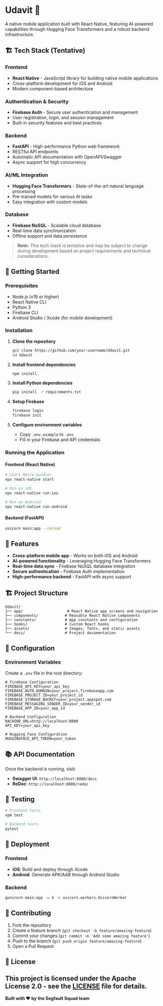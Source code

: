 # Udavit 🚀

A native mobile application built with React Native, featuring AI-powered capabilities through Hugging Face Transformers and a robust backend infrastructure.

## 🏗️ Tech Stack (Tentative)

### Frontend
- **React Native** - JavaScript library for building native mobile applications
- Cross-platform development for iOS and Android
- Modern component-based architecture

### Authentication & Security
- **Firebase Auth** - Secure user authentication and management
- User registration, login, and session management
- Built-in security features and best practices

### Backend
- **FastAPI** - High-performance Python web framework
- RESTful API endpoints
- Automatic API documentation with OpenAPI/Swagger
- Async support for high concurrency

### AI/ML Integration
- **Hugging Face Transformers** - State-of-the-art natural language processing
- Pre-trained models for various AI tasks
- Easy integration with custom models

### Database
- **Firebase NoSQL** - Scalable cloud database
- Real-time data synchronization
- Offline support and data persistence

> **Note:** This tech stack is tentative and may be subject to change during development based on project requirements and technical considerations.

## 🚀 Getting Started

### Prerequisites
- Node.js (v16 or higher)
- React Native CLI
- Python 3
- Firebase CLI
- Android Studio / Xcode (for mobile development)

### Installation

1. **Clone the repository**
   ```bash
   git clone https://github.com/your-username/Udavit.git
   cd Udavit
   ```

2. **Install frontend dependencies**
   ```bash
   npm install
   ```

3. **Install Python dependencies**
   ```bash
   pip install -r requirements.txt
   ```

4. **Setup Firebase**
   ```bash
   firebase login
   firebase init
   ```

5. **Configure environment variables**
   - Copy `.env.example` to `.env`
   - Fill in your Firebase and API credentials

### Running the Application

#### Frontend (React Native)
```bash
# Start Metro bundler
npx react-native start

# Run on iOS
npx react-native run-ios

# Run on Android
npx react-native run-android
```

#### Backend (FastAPI)
```bash
uvicorn main:app --reload
```

## 📱 Features

- **Cross-platform mobile app** - Works on both iOS and Android
- **AI-powered functionality** - Leveraging Hugging Face Transformers
- **Real-time data sync** - Firebase NoSQL database integration
- **Secure authentication** - Firebase Auth implementation
- **High-performance backend** - FastAPI with async support

## 🏗️ Project Structure

```
Udavit/
├── app/                    # React Native app screens and navigation
├── components/            # Reusable React Native components
├── constants/             # App constants and configuration
├── hooks/                 # Custom React hooks
├── assets/                # Images, fonts, and static assets
└── docs/                  # Project documentation
```

## 🔧 Configuration

### Environment Variables
Create a `.env` file in the root directory:

```env
# Firebase Configuration
FIREBASE_API_KEY=your_api_key
FIREBASE_AUTH_DOMAIN=your_project.firebaseapp.com
FIREBASE_PROJECT_ID=your_project_id
FIREBASE_STORAGE_BUCKET=your_project.appspot.com
FIREBASE_MESSAGING_SENDER_ID=your_sender_id
FIREBASE_APP_ID=your_app_id

# Backend Configuration
BACKEND_URL=http://localhost:8000
API_KEY=your_api_key

# Hugging Face Configuration
HUGGINGFACE_API_TOKEN=your_token
```

## 📚 API Documentation

Once the backend is running, visit:
- **Swagger UI**: `http://localhost:8000/docs`
- **ReDoc**: `http://localhost:8000/redoc`

## 🧪 Testing

```bash
# Frontend tests
npm test

# Backend tests
pytest
```

## 🚀 Deployment

### Frontend
- **iOS**: Build and deploy through Xcode
- **Android**: Generate APK/AAB through Android Studio

### Backend
```bash
gunicorn main:app -w 4 -k uvicorn.workers.UvicornWorker
```

## 🤝 Contributing

1. Fork the repository
2. Create a feature branch (`git checkout -b feature/amazing-feature`)
3. Commit your changes (`git commit -m 'Add some amazing feature'`)
4. Push to the branch (`git push origin feature/amazing-feature`)
5. Open a Pull Request

## 📄 License

This project is licensed under the Apache License 2.0 - see the [LICENSE](LICENSE) file for details.
---

**Built with ❤️ by the Segfault Squad team**
